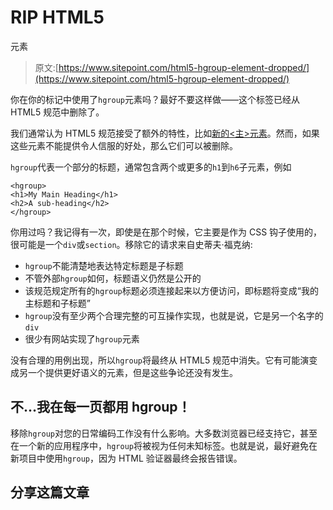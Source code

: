 # RIP HTML5

<hgroup>元素</hgroup>

> 原文:[https://www.sitepoint.com/html5-hgroup-element-dropped/](https://www.sitepoint.com/html5-hgroup-element-dropped/)

你在你的标记中使用了`hgroup`元素吗？最好不要这样做——这个标签已经从 HTML5 规范中删除了。

我们通常认为 HTML5 规范接受了额外的特性，比如[新的<主>元素](/html5-main-element/)。然而，如果这些元素不能提供令人信服的好处，那么它们可以被删除。

`hgroup`代表一个部分的标题，通常包含两个或更多的`h1`到`h6`子元素，例如

```
<hgroup>
<h1>My Main Heading</h1>
<h2>A sub-heading</h2>
</hgroup>
```

你用过吗？我记得有一次，即使是在那个时候，它主要是作为 CSS 钩子使用的，很可能是一个`div`或`section`。移除它的请求来自史蒂夫·福克纳:

*   `hgroup`不能清楚地表达特定标题是子标题
*   不管外部`hgroup`如何，标题语义仍然是公开的
*   该规范规定所有的`hgroup`标题必须连接起来以方便访问，即标题将变成“我的主标题和子标题”
*   `hgroup`没有至少两个合理完整的可互操作实现，也就是说，它是另一个名字的`div`
*   很少有网站实现了`hgroup`元素

没有合理的用例出现，所以`hgroup`将最终从 HTML5 规范中消失。它有可能演变成另一个提供更好语义的元素，但是这些争论还没有发生。

## 不…我在每一页都用 hgroup！

移除`hgroup`对您的日常编码工作没有什么影响。大多数浏览器已经支持它，甚至在一个新的应用程序中，`hgroup`将被视为任何未知标签。也就是说，最好避免在新项目中使用`hgroup`，因为 HTML 验证器最终会报告错误。

## 分享这篇文章